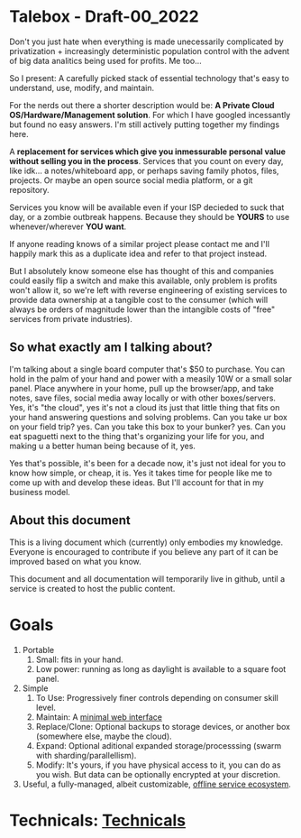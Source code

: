 # Talebox - Draft-00_2022

Don't you just hate when everything is made unecessarily complicated by privatization + increasingly deterministic population control with the advent of big data analitics being used for profits. Me too...

So I present: A carefully picked stack of essential technology that's easy to understand, use, modify, and maintain.

For the nerds out there a shorter description would be: **A Private Cloud OS/Hardware/Management solution**. For which I have googled incessantly but found no easy answers. I'm still actively putting together my findings here.

A **replacement for services which give you inmessurable personal value without selling you in the process**. Services that you count on every day, like idk... a notes/whiteboard app, or perhaps saving family photos, files, projects. Or maybe an open source social media platform, or a git repository.

Services you know will be available even if your ISP decieded to suck that day, or a zombie outbreak happens. Because they should be **YOURS** to use whenever/wherever **YOU want**.

If anyone reading knows of a similar project please contact me and I'll happily mark this as a duplicate idea and refer to that project instead. 

But I absolutely know someone else has thought of this and companies could easily flip a switch and make this available, only problem is profits won't allow it, so we're left with reverse engineering of existing services to provide data ownership at a tangible cost to the consumer (which will always be orders of magnitude lower than the intangible costs of "free" services from private industries).

## So what exactly am I talking about?
I'm talking about a single board computer that's $50 to purchase. You can hold in the palm of your hand and power with a measily 10W or a small solar panel. Place anywhere in your home, pull up the browser/app, and take notes, save files, social media away locally or with other boxes/servers. Yes, it's "the cloud", yes it's not a cloud its just that little thing that fits on your hand answering questions and solving problems. Can you take ur box on your field trip? yes. Can you take this box to your bunker? yes. Can you eat spaguetti next to the thing that's organizing your life for you, and making u a better human being because of it, yes.

Yes that's possible, it's been for a decade now, it's just not ideal for you to know how simple, or cheap, it is. Yes it takes time for people like me to come up with and develop these ideas. But I'll account for that in my business model.

## About this document

This is a living document which (currently) only embodies my knowledge. Everyone is encouraged to contribute if you believe any part of it can be improved based on what you know.

This document and all documentation will temporarily live in github, until a service is created to host the public content.

# Goals

1. Portable
   1. Small: fits in your hand.
   2. Low power: running as long as daylight is available to a square foot panel.
2. Simple
   1. To Use: Progressively finer controls depending on consumer skill level.
   2. Maintain: A [minimal web interface](https://github.com/talebox/.github/blob/master/technicals.md#web-management-interface)
   3. Replace/Clone: Optional backups to storage devices, or another box (somewhere else, maybe the cloud).
   4. Expand: Optional aditional expanded storage/processsing (swarm with sharding/parallellism).
   5. Modify: It's yours, if you have physical access to it, you can do as you wish. But data can be optionally encrypted at your discretion.
3. Useful, a fully-managed, albeit customizable, [offline service ecosystem](https://github.com/talebox/.github/blob/master/services.md).

# Technicals: [Technicals](https://github.com/talebox/.github/blob/master/technicals.md)